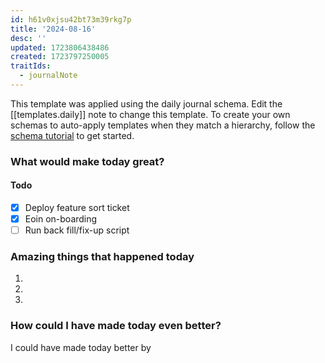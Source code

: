 ```yaml
---
id: h61v0xjsu42bt73m39rkg7p
title: '2024-08-16'
desc: ''
updated: 1723806438486
created: 1723797250005
traitIds:
  - journalNote
---
```

This template was applied using the daily journal schema. Edit the [[templates.daily]] note to change this template.
To create your own schemas to auto-apply templates when they match a hierarchy, follow the [schema tutorial](https://blog.dendron.so/notes/P1DL2uXHpKUCa7hLiFbFA/) to get started.

<!--
Based on the journaling method created by Intelligent Change:
- [Intelligent Change: Our Story](https://www.intelligentchange.com/pages/our-story)
- [The Five Minute Journal](https://www.intelligentchange.com/products/the-five-minute-journal)
-->

### What would make today great?

#### Todo
- [x] Deploy feature sort ticket
- [x] Eoin on-boarding
- [ ] Run back fill/fix-up script

### Amazing things that happened today

1.
2.
3.

### How could I have made today even better?

I could have made today better by
